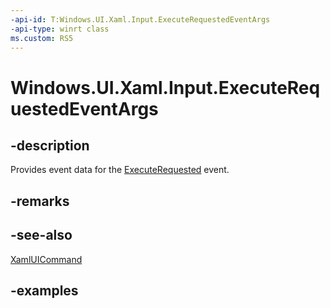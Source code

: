 ```yaml
---
-api-id: T:Windows.UI.Xaml.Input.ExecuteRequestedEventArgs
-api-type: winrt class
ms.custom: RS5
---
```


<!-- Class syntax.
public class ExecuteRequestedEventArgs 
-->

# Windows.UI.Xaml.Input.ExecuteRequestedEventArgs

## -description

Provides event data for the [ExecuteRequested](xamluicommand_executerequested.md) event.

## -remarks

## -see-also

[XamlUICommand](xamluicommand.md)

## -examples

